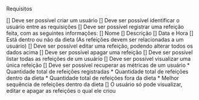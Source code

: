 Requisitos

[] Deve ser possível criar um usuário
[] Deve ser possível identificar o usuário entre as requisições
[] Deve ser possível registrar uma refeição feita, com as seguintes informações: 
    [] Nome
    [] Descrição
    [] Data e Hora
    [] Está dentro ou não da dieta
    (As refeições devem ser relacionadas a um usuário)
[] Deve ser possível editar uma refeição, podendo alterar todos os dados acima
[] Deve ser possível apagar uma refeição
[] Deve ser possível listar todas as refeições de um usuário
[] Deve ser possível visualizar uma única refeição
[] Deve ser possível recuperar as métricas de um usuário
    * Quantidade total de refeições registradas
    * Quantidade total de refeições dentro da dieta
    * Quantidade total de refeições fora da dieta
    * Melhor sequência de refeições dentro da dieta
[] O usuário só pode visualizar, editar e apagar as refeições o qual ele criou